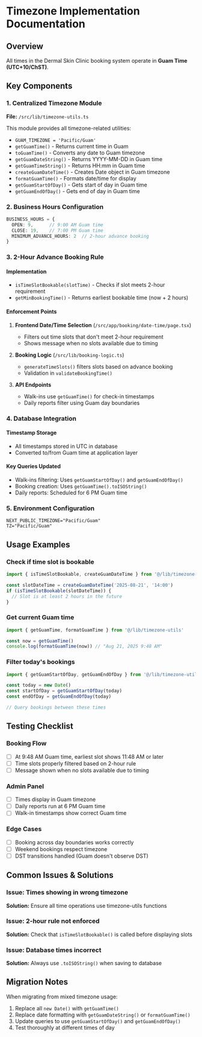 # Timezone Implementation Documentation

## Overview
All times in the Dermal Skin Clinic booking system operate in **Guam Time (UTC+10/ChST)**.

## Key Components

### 1. Centralized Timezone Module
**File:** `/src/lib/timezone-utils.ts`

This module provides all timezone-related utilities:
- `GUAM_TIMEZONE = 'Pacific/Guam'`
- `getGuamTime()` - Returns current time in Guam
- `toGuamTime()` - Converts any date to Guam timezone
- `getGuamDateString()` - Returns YYYY-MM-DD in Guam time
- `getGuamTimeString()` - Returns HH:mm in Guam time
- `createGuamDateTime()` - Creates Date object in Guam timezone
- `formatGuamTime()` - Formats date/time for display
- `getGuamStartOfDay()` - Gets start of day in Guam time
- `getGuamEndOfDay()` - Gets end of day in Guam time

### 2. Business Hours Configuration
```typescript
BUSINESS_HOURS = {
  OPEN: 9,      // 9:00 AM Guam time
  CLOSE: 19,    // 7:00 PM Guam time  
  MINIMUM_ADVANCE_HOURS: 2  // 2-hour advance booking
}
```

### 3. 2-Hour Advance Booking Rule

#### Implementation
- `isTimeSlotBookable(slotTime)` - Checks if slot meets 2-hour requirement
- `getMinBookingTime()` - Returns earliest bookable time (now + 2 hours)

#### Enforcement Points
1. **Frontend Date/Time Selection** (`/src/app/booking/date-time/page.tsx`)
   - Filters out time slots that don't meet 2-hour requirement
   - Shows message when no slots available due to timing

2. **Booking Logic** (`/src/lib/booking-logic.ts`)
   - `generateTimeSlots()` filters slots based on advance booking
   - Validation in `validateBookingTime()`

3. **API Endpoints**
   - Walk-ins use `getGuamTime()` for check-in timestamps
   - Daily reports filter using Guam day boundaries

### 4. Database Integration

#### Timestamp Storage
- All timestamps stored in UTC in database
- Converted to/from Guam time at application layer

#### Key Queries Updated
- Walk-ins filtering: Uses `getGuamStartOfDay()` and `getGuamEndOfDay()`
- Booking creation: Uses `getGuamTime().toISOString()`
- Daily reports: Scheduled for 6 PM Guam time

### 5. Environment Configuration
```env
NEXT_PUBLIC_TIMEZONE="Pacific/Guam"
TZ="Pacific/Guam"
```

## Usage Examples

### Check if time slot is bookable
```typescript
import { isTimeSlotBookable, createGuamDateTime } from '@/lib/timezone-utils'

const slotDateTime = createGuamDateTime('2025-08-21', '14:00')
if (isTimeSlotBookable(slotDateTime)) {
  // Slot is at least 2 hours in the future
}
```

### Get current Guam time
```typescript
import { getGuamTime, formatGuamTime } from '@/lib/timezone-utils'

const now = getGuamTime()
console.log(formatGuamTime(now)) // "Aug 21, 2025 9:48 AM"
```

### Filter today's bookings
```typescript
import { getGuamStartOfDay, getGuamEndOfDay } from '@/lib/timezone-utils'

const today = new Date()
const startOfDay = getGuamStartOfDay(today)
const endOfDay = getGuamEndOfDay(today)

// Query bookings between these times
```

## Testing Checklist

### Booking Flow
- [ ] At 9:48 AM Guam time, earliest slot shows 11:48 AM or later
- [ ] Time slots properly filtered based on 2-hour rule
- [ ] Message shown when no slots available due to timing

### Admin Panel
- [ ] Times display in Guam timezone
- [ ] Daily reports run at 6 PM Guam time
- [ ] Walk-in timestamps show correct Guam time

### Edge Cases
- [ ] Booking across day boundaries works correctly
- [ ] Weekend bookings respect timezone
- [ ] DST transitions handled (Guam doesn't observe DST)

## Common Issues & Solutions

### Issue: Times showing in wrong timezone
**Solution:** Ensure all time operations use timezone-utils functions

### Issue: 2-hour rule not enforced
**Solution:** Check that `isTimeSlotBookable()` is called before displaying slots

### Issue: Database times incorrect
**Solution:** Always use `.toISOString()` when saving to database

## Migration Notes
When migrating from mixed timezone usage:
1. Replace all `new Date()` with `getGuamTime()`
2. Replace date formatting with `getGuamDateString()` or `formatGuamTime()`
3. Update queries to use `getGuamStartOfDay()` and `getGuamEndOfDay()`
4. Test thoroughly at different times of day
